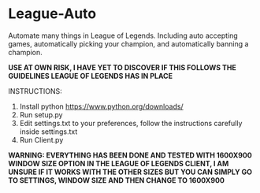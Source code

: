 # League-Auto
Automate many things in League of Legends. Including auto accepting games, automatically picking your champion, and automatically banning a champion.

**USE AT OWN RISK, I HAVE YET TO DISCOVER IF THIS FOLLOWS THE GUIDELINES LEAGUE OF LEGENDS HAS IN PLACE**

INSTRUCTIONS:
1. Install python
	https://www.python.org/downloads/
2. Run setup.py
3. Edit settings.txt to your preferences, follow the instructions carefully inside settings.txt
4. Run Client.py

**WARNING: EVERYTHING HAS BEEN DONE AND TESTED WITH 1600X900 WINDOW SIZE OPTION IN THE LEAGUE OF LEGENDS CLIENT, I AM UNSURE IF IT WORKS WITH THE OTHER SIZES BUT YOU CAN SIMPLY GO TO SETTINGS, WINDOW SIZE AND THEN CHANGE TO 1600X900**
